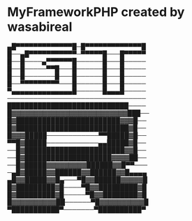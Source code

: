 # MyFrameworkPHP created by wasabireal

▄█▀▀▀▀▀▀▀▀▀▀▀▀▀█─█▀▀▀▀▀▀▀▀▀▀▀▀▀█
█──▄█▀▀▀▀▀▀▀▀▀▀▀─▀▀▀▀▀█───█▀▀▀▀▀
█──█────▄▀▀▀▀▀▀█──────█───█─────
█──█─────▀▀█───█──────█───█─────
█──█───────█───█──────█───█─────
█──▀▀▀▀▀▀▀▀▀───█──────█───█─────
▀▄▄▄▄▄▄▄▄▄▄▄▄▄▄█──────█▄▄▄█─────
────────────────────────────────
████████████████████████████────
█▓▓▓▓▓▓▓▓▓▓▓▓▓▓▓▓▓▓▓▓▓▓▓▓▓▓███──
█▓████████████████████████▓▓▓█──
█▓██████████████████████████▓█──
█▓▓▓█████────────────▀▀█████▓█──
▀▀█▓█████────────────▄▄█████▓█──
──█▓███████████████████████▓▓█──
──█▓████████████████████▓▓▓▓██──
──█▓█████▓▓▓▓▓▓▓▓▓██████▓▓█▀▀───
─▄█▓█████▓▓██████▓▓██████▓▓█▄▄▄▄
▄█▓▓█████▓▓█▄───▀█▓▓██████▓▓▓▓▓█
█▓█████████▓█────▀█▓▓█████████▓█
█▓█████████▓█─────▀█▓▓████████▓█
█▓▓▓▓▓▓▓▓▓▓██──────▀█▓▓▓▓▓▓▓▓▓▓█
▀███████████▀───────▀██████████▀

